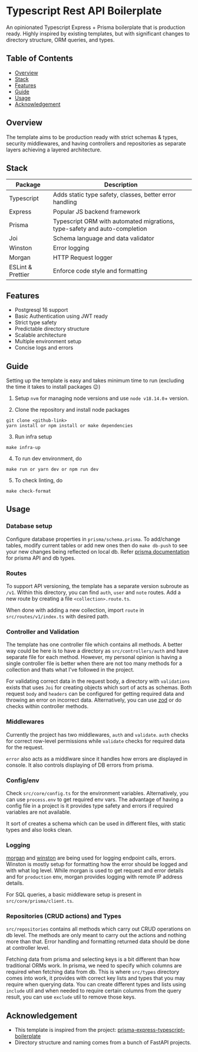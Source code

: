 <div>
    <h1>Typescript Rest API Boilerplate</h1>
</div>

An opinionated Typescript Express + Prisma boilerplate that is production ready.
Highly inspired by existing templates, but with significant changes to directory structure, ORM queries, and types.

## Table of Contents

- [Overview](#overview)
- [Stack](#stack)
- [Features](#features)
- [Guide](#guide)
- [Usage](#usage)
- [Acknowledgement](#acknowledgement)

## Overview

The template aims to be production ready with strict schemas & types, security middlewares, and having controllers and repositories as separate layers achieving a layered architecture.

## Stack

| Package           | Description                                                               |
| ----------------- | ------------------------------------------------------------------------- |
| Typescript        | Adds static type safety, classes, better error handling                   |
| Express           | Popular JS backend framework                                              |
| Prisma            | Typescript ORM with automated migrations, type-safety and auto-completion |
| Joi               | Schema language and data validator                                        |
| Winston           | Error logging                                                             |
| Morgan            | HTTP Request logger                                                       |
| ESLint & Prettier | Enforce code style and formatting                                         |

## Features

- Postgresql 16 support
- Basic Authentication using JWT ready
- Strict type safety
- Predictable directory structure
- Scalable architecture
- Multiple environment setup
- Concise logs and errors

## Guide

Setting up the template is easy and takes minimum time to run (excluding the time it takes to install packages 😉)

1. Setup `nvm` for managing node versions and use `node v18.14.0`+ version.

2. Clone the repository and install node packages

```
git clone <github-link>
yarn install or npm install or make dependencies
```

3. Run infra setup

```
make infra-up
```

4. To run dev environment, do

```
make run or yarn dev or npm run dev
```

5. To check linting, do

```
make check-format
```

## Usage

### Database setup

Configure database properties in `prisma/schema.prisma`. To add/change tables, modify current tables or add new ones then do `make db-push` to see your new changes being reflected on local db.
Refer [prisma documentation](https://www.prisma.io/docs/concepts/components/prisma-schema) for prisma API and db types.

### Routes

To support API versioning, the template has a separate version subroute as `/v1`. Within this directory, you can find `auth`, `user` and `note` routes. Add a new route by creating a file `<collection>.route.ts`.

When done with adding a new collection, import `route` in `src/routes/v1/index.ts` with desired path.

### Controller and Validation

The template has one controller file which contains all methods. A better way could be here is to have a directory as `src/controllers/auth` and have separate file for each method. However, my personal opinion is having a single controller file is better when there are not too many methods for a collection and thats what I've followed in the project.

For validating correct data in the request body, a directory with `validations` exists that uses `Joi` for creating objects which sort of acts as schemas. Both request `body` and `headers` can be configured for getting required data and throwing an error on incorrect data.
Alternatively, you can use [zod](https://zod.dev/) or do checks within controller methods.

### Middlewares

Currently the project has two middlewares, `auth` and `validate`. `auth` checks for correct row-level permissions while `validate` checks for required data for the request.

`error` also acts as a middlware since it handles how errors are displayed in console. It also controls displaying of DB errors from prisma.

### Config/env

Check `src/core/config.ts` for the environment variables. Alternatively, you can use `process.env` to get required env vars. The advantage of having a config file in a project is it provides type safety and errors if required variables are not available.

It sort of creates a schema which can be used in different files, with static types and also looks clean.

### Logging

[morgan](https://github.com/expressjs/morgan) and [winston](https://www.npmjs.com/package/winston) are being used for logging endpoint calls, errors. Winston is mostly setup for formatting how the error should be logged and with what log level. While morgan is used to get request and error details and for `production` env, morgan provides logging with remote IP address details.

For SQL queries, a basic middleware setup is present in `src/core/prisma/client.ts`.

### Repositories (CRUD actions) and Types

`src/repositories` contains all methods which carry out CRUD operations on db level.
The methods are only meant to carry out the actions and nothing more than that. Error handling and formatting returned data should be done at controller level.

Fetching data from prisma and selecting keys is a bit different than how traditional ORMs work. In prisma, we need to specify which columns are required when fetching data from db. This is where `src/types` directory comes into work, it provides with correct key lists and types that you may require when querying data. You can create different types and lists using `include` util and when needed to require certain columns from the query result, you can use `exclude` util to remove those keys.

## Acknowledgement

- This template is inspired from the project: [prisma-express-typescript-boilerplate](https://github.com/antonio-lazaro/prisma-express-typescript-boilerplate)
- Directory structure and naming comes from a bunch of FastAPI projects.
